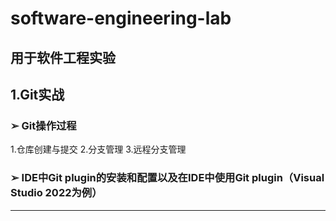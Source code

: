 # software-engineering-lab
用于软件工程实验
---
## 1.Git实战
### ➢ Git操作过程
1.仓库创建与提交
2.分支管理
3.远程分支管理
### ➢ IDE中Git plugin的安装和配置以及在IDE中使用Git plugin（Visual Studio 2022为例）
---
